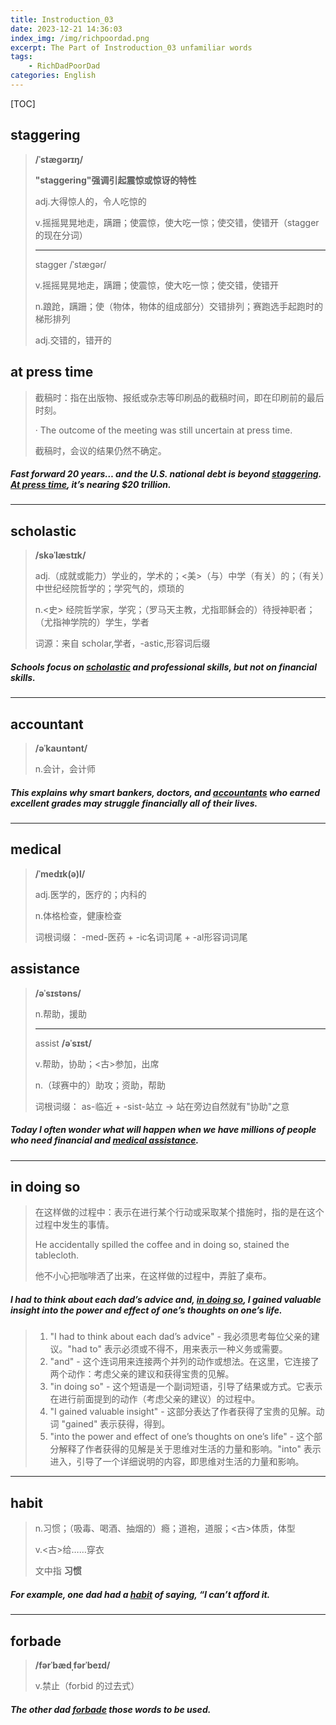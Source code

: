 ```yaml
---
title: Instroduction_03
date: 2023-12-21 14:36:03
index_img: /img/richpoordad.png
excerpt: The Part of Instroduction_03 unfamiliar words
tags: 
    - RichDadPoorDad
categories: English
---
```


[TOC]

## staggering

> **/ˈstæɡərɪŋ/**
>
> **"staggering"强调引起震惊或惊讶的特性**
>
> adj.大得惊人的，令人吃惊的
>
> v.摇摇晃晃地走，蹒跚；使震惊，使大吃一惊；使交错，使错开（stagger 的现在分词）
>
> ---
>
> stagger  /ˈstæɡər/
>
> v.摇摇晃晃地走，蹒跚；使震惊，使大吃一惊；使交错，使错开
>
> n.踉跄，蹒跚；使（物体，物体的组成部分）交错排列；赛跑选手起跑时的梯形排列
>
> adj.交错的，错开的

## at press time

> 截稿时：指在出版物、报纸或杂志等印刷品的截稿时间，即在印刷前的最后时刻。
>
> · The outcome of the meeting was still uncertain at press time.
>
> 截稿时，会议的结果仍然不确定。

##### Fast forward 20 years… and the U.S. national debt is beyond **<u>staggering</u>**. <u>**At press time**</u>, it’s nearing $20 trillion.

---

## scholastic

> **/skəˈlæstɪk/**
>
> adj.（成就或能力）学业的，学术的；<美>（与）中学（有关）的；（有关）中世纪经院哲学的；学究气的，烦琐的
>
> n.<史> 经院哲学家，学究；（罗马天主教，尤指耶稣会的）待授神职者；（尤指神学院的）学生，学者
>
> 词源：来自 scholar,学者，-astic,形容词后缀

##### Schools focus on **<u>scholastic</u>** and professional skills, but not on financial skills.

---

## accountant

> **/əˈkaʊntənt/**
>
> n.会计，会计师

##### This explains why smart bankers, doctors, and **<u>accountants</u>** who earned excellent grades may struggle financially all of their lives.

---

## medical

> **/ˈmedɪk(ə)l/**
>
> adj.医学的，医疗的；内科的
>
> n.体格检查，健康检查
>
> 词根词缀： -med-医药 + -ic名词词尾 + -al形容词词尾

## assistance

> **/əˈsɪstəns/**
>
> n.帮助，援助
>
> ---
>
> assist **/əˈsɪst/**
>
> v.帮助，协助；<古>参加，出席
>
> n.（球赛中的）助攻；资助，帮助
>
> 词根词缀： as-临近 + -sist-站立 → 站在旁边自然就有"协助"之意

##### Today I often wonder what will happen when we have millions of people who need financial and **<u>medical assistance</u>**.

---

## in doing so

> 在这样做的过程中：表示在进行某个行动或采取某个措施时，指的是在这个过程中发生的事情。
>
> He accidentally spilled the coffee and in doing so, stained the tablecloth.
>
> 他不小心把咖啡洒了出来，在这样做的过程中，弄脏了桌布。

##### I had to think about each dad’s advice and, **<u>in doing so</u>**, I gained valuable insight into the power and effect of one’s thoughts on one’s life. 

> 1. "I had to think about each dad’s advice" - 我必须思考每位父亲的建议。"had to" 表示必须或不得不，用来表示一种义务或需要。
> 2. "and" - 这个连词用来连接两个并列的动作或想法。在这里，它连接了两个动作：考虑父亲的建议和获得宝贵的见解。
> 3. "in doing so" - 这个短语是一个副词短语，引导了结果或方式。它表示在进行前面提到的动作（考虑父亲的建议）的过程中。
> 4. "I gained valuable insight" - 这部分表达了作者获得了宝贵的见解。动词 "gained" 表示获得，得到。
> 5. "into the power and effect of one’s thoughts on one’s life" - 这个部分解释了作者获得的见解是关于思维对生活的力量和影响。"into" 表示进入，引导了一个详细说明的内容，即思维对生活的力量和影响。

---

## habit

> n.习惯；（吸毒、喝酒、抽烟的）瘾；道袍，道服；<古>体质，体型
>
> v.<古>给……穿衣
>
> 文中指 **习惯**

##### For example, one dad had a **<u>habit</u>** of saying, “I can’t afford it.

---

## forbade

> **/fərˈbædˌfərˈbeɪd/**
>
> v.禁止（forbid 的过去式）

##### The other dad **<u>forbade</u>** those words to be used.

